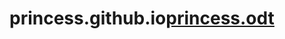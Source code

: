 # princess.github.io[princess.odt](https://github.com/Princesschinecherem99/princess.github.io/files/10420236/princess.odt)
